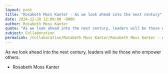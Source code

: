 ```yaml
---
layout: post
title: "Rosabeth Moss Kanter - As we look ahead into the next century"
date: 2024-12-28 12:00:00 -0000
author: Rosabeth Moss Kanter
quote: "As we look ahead into the next century, leaders will be those who empower others."
subject: Collaboration
permalink: /Collaboration/Rosabeth Moss Kanter/Rosabeth Moss Kanter - As we look ahead into the next century
---
```


As we look ahead into the next century, leaders will be those who empower others.

- Rosabeth Moss Kanter
